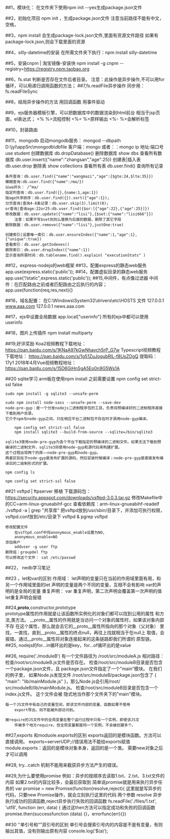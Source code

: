 ##1，模块化：
	在文件夹下使用npm init --yes生成package.json文件
	
##2，初始化项目 npm init ，生成package.json文件
	注意当前路径不能有中文，空格，
	
##3，npm install  会生成package-lock.json文件,里面有资源文件路径
	如果有package-lock.json,则会下载里面的资源
	
##4，silly-datetime的安装
	在所需文件夹下执行：npm install silly-datetime

##5，安装cnpm | 淘宝镜像-安装快
	npm install -g cnpm --registry=https://registry.npm.taobao.org
	
##6，fs.stat 判断是否存在文件后者目录。
	注意：此操作是异步操作,不可以用for循环，可以用递归调用函数的方法；
##7,fs.readFile异步操作
	同步用：fs.readFileSync
	
##8，结局异步操作的方法
	用回调函数
	用事件驱动
	
##9，ejs服务器模板引擎，可以把数据库中的数据渲染到html前台
	相当于jsp页面，el表达式；
	<% %>流程控制
	<%= %>原样输出
	<%- %>会解析标签
	
##10，封装路由

##11，mongodb
	启动mongodb服务：
		mongod --dbpath D:\jyl\appSrc\mongodb\dbfile
	客户端：mongo 
	或者：：mongo  ip 地址:端口号
	use student  创建数据库
	db.dropDatabase()    删除数据库
	show dbs	查看所有数据库
	db.user.insert({"name":"zhangsan","age":25})   创建表|插入表
	db.user.drop    删除表
	show collections   查看所有表
	db.user.find()		查询所有记录
	
	条件查询：db.user.find({"name":"wangmazi","age":{$gte:24,$lte:35}})
	模糊查询:db.user.find({"name":/ma/})
	以wa开头： /^ma/
	指定列查询：db.user.find({},{name:1,age:1})
	按age升序排序：db.user.find({}).sort({"age":1});
	分页查询|查询4-8条记录：db.user.skip(3).limit(8);
	or查询|查询age:22or25:db.user.find({$or:[{"age":22},{"age":25}]})
	修改数据：db.user.update({"name":"lisi"},{$set:{"name":"lisi666"}})
		注意：如果不写$set则则么替换为后面的数据，删除了其它字段
	删除数据：db.user.remove({"name":"lisi"},justOne:true)
	
	创建索引|设置唯一索引：db.user.ensureIndex({"name":1,"age":1},{"unique":true})
	查看索引：db.user.getIndexes()
	删除索引：db.user.dropIndex({"name":1})
	显示查询所需时间：db.tablename.find().explain( "executionStats" )
	
##12，express-nodejs的web框架
##13，配置express的静态web服务
	app.use(express.static('public'));
##14，配置虚拟目录的静态web服务
	app.use(“/static”,express.static('public'));
##15,中间件，有点像过滤器
	中间件：在匹配路由之前或者匹配路由之后执行的内容；
	app.use(function(req,res,next){}
	
##16，域名配置：
	在C:\Windows\System32\drivers\etc\HOSTS 文件
	127.0.0.1 www.aaa.com
	127.0.0.1 news.aaa.com
	
##17，ejs中设置全局数据
	app.local["userinfo"]
	所有的ejs中都可以使用userinfo
	
##18，图片上传插件
	npm install multiparty
	
##19,好评奖励
	Koa2视频教程下载地址： https://pan.baidu.com/s/1KNaA97kGwNhavch5rP_G7w
	Typescript视频教程下载地址： https://pan.baidu.com/s/1g51ZuJogubRlL-f8UsZOgQ
	提取码：17y1
	2018年4月Vue视频教程地址： https://pan.baidu.com/s/15D6GiHnSgA5Eo0n9G5Ws1A

##20 sqlite学习
	arm板在使用npm install 之前需要设置 npm config set strict-ssl false
	
	
	sudo npm install -g sqlite3 --unsafe-perm
	
	sudo npm install node-sass --unsafe-perm --save-dev
	node-pre-gyp：是一个分发nodejs二进制程序包的工具，负责将预编译好的二进制程序直接下载到用户目录。
	它介于npm与node-gyp之间，只在相应平台二进制包不存在时才调用node-gyp编译。
	
		npm config set strict-ssl false		
		npm install sqlite3 --build-from-source --sqlite=/bin/sqlite3
		
	sqlite3使用node-pre-gyp为各个平台下载指定的预编译的二进制文件。如果无法下载到预编译的二进制文件，sqlite3将使用node-gyp和源代码来构建扩展。
	这个过程出现两个的库——node-pre-gyp和node-gyp。
	两者区别在于node-gyp是发布扩展的源码，然后安装时候编译；node-pre-gyp是直接发布编译后的二级制形式的扩展。
	
	npm config ls
	
	npm config set strict-ssl false

##21 vsftpd | ftpserver 移植
	下载源码包：https://security.appspot.com/downloads/vsftpd-3.0.3.tar.gz
	修改Makefile中的CC=arm-linux-gnueabihf-gcc
	查看依赖库：arm-linux-gnueabihf-readelf ./vsftpd -a | grep "共享库"
	把vsftpd放到/usr/sbin/目录下，并添加可执行权限，vsftpd.conf放到/etc/目录下
	vsftpd &
	pgrep vsftpd
	
	修改配置文件
		在vsftpd.conf中将anonymous_enable设置为NO,
		anonymous_enable=NO
	添加用户
		adduser -g user ftp	
	删除组：groupdel ftp
	可以修改这个文件： cat /etc/passwd
	
##22， nedb学习笔记
	

##23 ，let和var的区别
	作用域：
		let声明的变量只在当前的作用域里面有用，和另一个作用域里面的let
			声明的变量是两个不同的变量，互相不会有影响
		var的声明的是全局的变量
	重复声明：
		var 重复声明，第二次声明会覆盖第一次声明的值
		let重复声明会报错
		
##24,__proto__,constructor,prototype		
	prototype属性的作用就是让该函数所实例化的对象们都可以找到公用的属性
		和方法,类方法。
	__proto__属性的作用就是当访问一个对象的属性时，如果该对象内部不存
		在这个属性，那么就会去它的__proto__属性所指向的那个对象（父对象）
		里找，一直找，直到__proto__属性的终点null，再往上找就相当于在null上
		取值，会报错。通过__proto__属性将对象连接起来的这条链路即我们所谓的
		原型链。
##25, nodejs的for…in循环出的是key，for…of循环出的是value

##26, require('./moduleB')   有一个文件路径为 /root/src/moduleA.js
	相对路径：
		检查/root/src/moduleB.js文件是否存在。
		检查/root/src/moduleB目录是否包含一个package.json文件，且
			package.json文件指定了一个"main"模块。 在我们的例子里，
			如果Node.js发现文件 /root/src/moduleB/package.json包含了
			{ "main": "lib/mainModule.js" }，那么Node.js会引用/root/
			src/moduleB/lib/mainModule.js。
		检查/root/src/moduleB目录是否包含一个index.js文件。 这个文件会被
			隐式地当作那个文件夹下的"main"模块。

	每一个JS文件中有自己的变量空间，即该文件内部的变量、函数如果不使用
		export导出，则不能被外部访问到。
		
	被require的JS文件中的全局变量在整个运行过程中只有一个实例，即使该JS文
		件被多个地方require，但全局变量都是同一个实例，不会被创建多个。
		
##27,exports 和moduole.exports的区别
	exports返回的是模块函数。方法可以直接调用。
		exports=serverUDP;//错误用法不能给exports赋值
	module.exports：返回的是模块对象本身，返回的是一个类。
		需要new对象之后才可以调用
		
##28, try…catch 机制不能用来截获异步方法产生的错误。

##29,为什么要使用promise
	例如：异步的按顺序去读取1.txt、2.txt、3.txt文件的内容
		如果2.txt的内容比较多，会最后获取到
	简单说promise就是用来执行异步任务的
	var promise = new Promise(function(resolve,reject){
	这里就是写异步的代码，只要new  Promise操作，就会立刻执行这里的代码
	两个参数 resolve 异步执行成功的回调函数,reject异步执行失败的回调函数
	fs.readFile('./files/1.txt', 'utf8', function (err, data) {
	通过这then方法可以指定成功和失败的回调函数
	promise.then(successfunction (data) {}，errorfunc(err){})

##30 ''单引号和“”双引号的区别
	单引号会搜索引号内的内容是不是有变量，有则输出其值，没有则输出原有内容
	console.log(‘$(a)‘);





























	
	